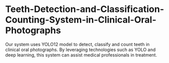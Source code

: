 # Teeth-Detection-and-Classification-Counting-System-in-Clinical-Oral-Photographs

Our system uses YOLO12 model to detect, classify and count teeth in clinical oral photographs. By leveraging technologies such as YOLO and deep learning, this system can assist medical professionals in treatment.
